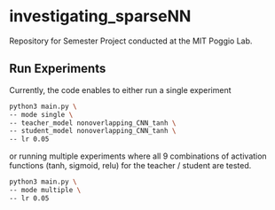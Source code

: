 # investigating_sparseNN

Repository for Semester Project conducted at the MIT Poggio Lab.


## Run Experiments

Currently, the code enables to either run a single experiment
```sh
python3 main.py \
-- mode single \
-- teacher_model nonoverlapping_CNN_tanh \
-- student_model nonoverlapping_CNN_tanh \
-- lr 0.05
```

or running multiple experiments where all 9 combinations of activation functions (tanh, sigmoid, relu) for the teacher / student are tested.
```sh
python3 main.py \
-- mode multiple \
-- lr 0.05
```

